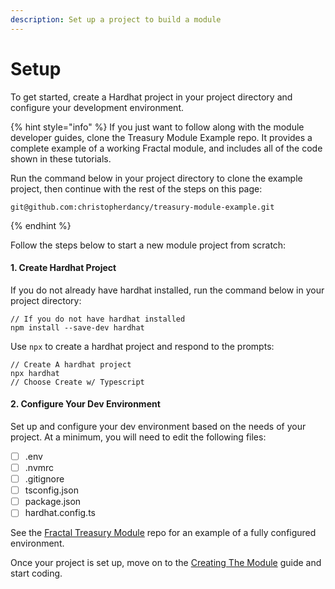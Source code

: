 ```yaml
---
description: Set up a project to build a module
---
```


# Setup

To get started, create a Hardhat project in your project directory and configure your development environment.

{% hint style="info" %}
If you just want to follow along with the module developer guides, clone the Treasury Module Example repo. It provides a complete example of a working Fractal module, and includes all of the code shown in these tutorials.

Run the command below in your project directory to clone the example project, then continue with the rest of the steps on this page:

```
git@github.com:christopherdancy/treasury-module-example.git
```
{% endhint %}

Follow the steps below to start a new module project from scratch:

#### 1. Create Hardhat Project

If you do not already have hardhat installed, run the command below in your project directory:

```
// If you do not have hardhat installed
npm install --save-dev hardhat
```

Use `npx` to create a hardhat project and respond to the prompts:

```
// Create A hardhat project
npx hardhat
// Choose Create w/ Typescript
```

#### 2. Configure Your Dev Environment&#x20;

Set up and configure your dev environment based on the needs of your project. At a minimum, you will need to edit the following files:

* [ ] .env
* [ ] .nvmrc
* [ ] .gitignore
* [ ] tsconfig.json
* [ ] package.json
* [ ] hardhat.config.ts

See the [Fractal Treasury Module](https://github.com/decent-dao/fractal-module-treasury) repo for an example of a fully configured environment.

Once your project is set up, move on to the [Creating The Module](creating-the-module.md) guide and start coding.

